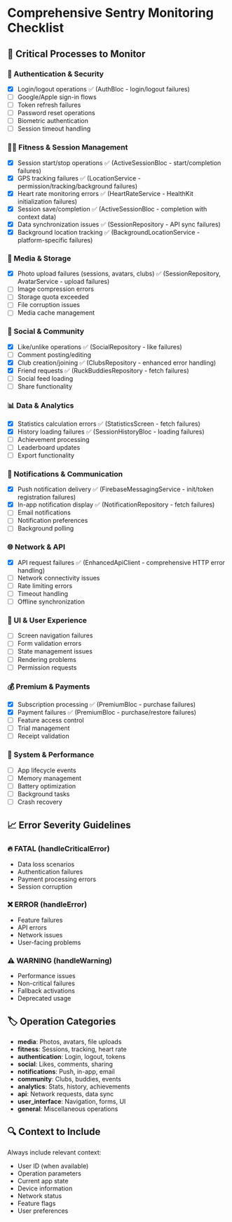 # Comprehensive Sentry Monitoring Checklist

## 🎯 **Critical Processes to Monitor**

### **🔐 Authentication & Security**
- [x] Login/logout operations ✅ (AuthBloc - login/logout failures)
- [ ] Google/Apple sign-in flows  
- [ ] Token refresh failures
- [ ] Password reset operations
- [ ] Biometric authentication
- [ ] Session timeout handling

### **🏃‍♂️ Fitness & Session Management**
- [x] Session start/stop operations ✅ (ActiveSessionBloc - start/completion failures)
- [x] GPS tracking failures ✅ (LocationService - permission/tracking/background failures)
- [x] Heart rate monitoring errors ✅ (HeartRateService - HealthKit initialization failures)
- [x] Session save/completion ✅ (ActiveSessionBloc - completion with context data)
- [x] Data synchronization issues ✅ (SessionRepository - API sync failures)
- [x] Background location tracking ✅ (BackgroundLocationService - platform-specific failures)

### **📸 Media & Storage**
- [x] Photo upload failures (sessions, avatars, clubs) ✅ (SessionRepository, AvatarService - upload failures)
- [ ] Image compression errors
- [ ] Storage quota exceeded
- [ ] File corruption issues
- [ ] Media cache management

### **👥 Social & Community**
- [x] Like/unlike operations ✅ (SocialRepository - like failures)
- [ ] Comment posting/editing
- [x] Club creation/joining ✅ (ClubsRepository - enhanced error handling)
- [x] Friend requests ✅ (RuckBuddiesRepository - fetch failures)
- [ ] Social feed loading
- [ ] Share functionality

### **📊 Data & Analytics**
- [x] Statistics calculation errors ✅ (StatisticsScreen - fetch failures)
- [x] History loading failures ✅ (SessionHistoryBloc - loading failures)
- [ ] Achievement processing
- [ ] Leaderboard updates
- [ ] Export functionality

### **🔔 Notifications & Communication**
- [x] Push notification delivery ✅ (FirebaseMessagingService - init/token registration failures)
- [x] In-app notification display ✅ (NotificationRepository - fetch failures)
- [ ] Email notifications
- [ ] Notification preferences
- [ ] Background polling

### **🌐 Network & API**
- [x] API request failures ✅ (EnhancedApiClient - comprehensive HTTP error handling)
- [ ] Network connectivity issues
- [ ] Rate limiting errors
- [ ] Timeout handling
- [ ] Offline synchronization

### **🎨 UI & User Experience**
- [ ] Screen navigation failures
- [ ] Form validation errors
- [ ] State management issues
- [ ] Rendering problems
- [ ] Permission requests

### **💰 Premium & Payments**
- [x] Subscription processing ✅ (PremiumBloc - purchase failures)
- [x] Payment failures ✅ (PremiumBloc - purchase/restore failures)
- [ ] Feature access control
- [ ] Trial management
- [ ] Receipt validation

### **🔧 System & Performance**
- [ ] App lifecycle events
- [ ] Memory management
- [ ] Battery optimization
- [ ] Background tasks
- [ ] Crash recovery

## 📈 **Error Severity Guidelines**

### **🔥 FATAL (handleCriticalError)**
- Data loss scenarios
- Authentication failures
- Payment processing errors
- Session corruption

### **❌ ERROR (handleError)**
- Feature failures
- API errors
- Network issues
- User-facing problems

### **⚠️ WARNING (handleWarning)**
- Performance issues
- Non-critical failures
- Fallback activations
- Deprecated usage

## 🏷️ **Operation Categories**

- **media**: Photos, avatars, file uploads
- **fitness**: Sessions, tracking, heart rate
- **authentication**: Login, logout, tokens
- **social**: Likes, comments, sharing
- **notifications**: Push, in-app, email
- **community**: Clubs, buddies, events
- **analytics**: Stats, history, achievements
- **api**: Network requests, data sync
- **user_interface**: Navigation, forms, UI
- **general**: Miscellaneous operations

## 🔍 **Context to Include**

Always include relevant context:
- User ID (when available)
- Operation parameters
- Current app state
- Device information
- Network status
- Feature flags
- User preferences
